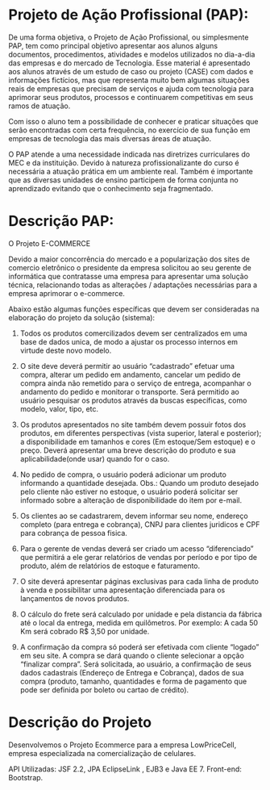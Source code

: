 # Projeto de Ação Profissional (PAP):

De uma forma objetiva, o Projeto de Ação Profissional, ou simplesmente PAP, tem como principal objetivo apresentar aos alunos alguns documentos, procedimentos, atividades e modelos utilizados no dia-a-dia das empresas e do mercado de Tecnologia. Esse material é apresentado aos alunos através de um estudo de caso ou projeto (CASE) com dados e informações fictícios, mas que representa muito
bem algumas situações reais de empresas que precisam de serviços e ajuda com tecnologia para aprimorar seus produtos, processos e continuarem competitivas em seus ramos de atuação.

Com isso o aluno tem a possibilidade de conhecer e praticar situações que serão encontradas com certa frequência, no exercício de sua função em empresas de tecnologia das mais diversas áreas de atuação. 

O PAP atende a uma necessidade indicada nas diretrizes curriculares do MEC e da instituição. Devido à natureza profissionalizante do curso é necessária a atuação prática em um ambiente real. Também é importante que as diversas unidades de ensino participem de forma conjunta no aprendizado evitando que o conhecimento seja fragmentado.

# Descrição PAP:

O Projeto E-COMMERCE

Devido a maior concorrência do mercado e a popularização dos sites de comercio eletrônico o presidente da empresa solicitou ao seu gerente de informática que contratasse uma empresa para apresentar uma solução técnica, relacionando todas as alterações / adaptações necessárias para a empresa aprimorar o e-commerce.

Abaixo estão algumas funções específicas que devem ser consideradas na elaboração do projeto da solução (sistema):

1. Todos os produtos comercilizados devem ser centralizados em uma base de dados unica, de modo a ajustar os processo internos em virtude deste novo modelo.

2. O site deve deverá permitir ao usuário “cadastrado” efetuar uma compra, alterar um pedido em andamento, cancelar um pedido de compra ainda não remetido para o serviço de entrega, acompanhar o andamento do pedido e monitorar o transporte. Será permitido ao usuário pesquisar os produtos através da buscas específicas, como modelo, valor, tipo, etc.

3. Os produtos apresentados no site também devem possuir fotos dos produtos, em diferentes perspectivas (vista superior, lateral e posterior); a disponibilidade em tamanhos e cores (Em estoque/Sem estoque) e o preço. Deverá apresentar uma breve descrição do produto e sua aplicabilidade(onde usar) quando for o caso.

4. No pedido de compra, o usuário poderá adicionar um produto informando a
quantidade desejada. Obs.: Quando um produto desejado pelo cliente não estiver no estoque, o usuário poderá solicitar ser informado sobre a alteração de disponibilidade do item por e-mail.

5. Os clientes ao se cadastrarem, devem informar seu nome, endereço completo (para entrega e cobrança), CNPJ para clientes juridicos e CPF para cobrança de pessoa fisica.

6. Para o gerente de vendas deverá ser criado um acesso “diferenciado” que permitirá a ele gerar relatórios de vendas por período e por tipo de produto, além de relatórios de estoque e faturamento.

7. O site deverá apresentar páginas exclusivas para cada linha de produto à venda e possibilitar uma apresentação diferenciada para os lançamentos de novos produtos.

8. O cálculo do frete será calculado por unidade e pela distancia da fábrica até o local da entrega, medida em quilômetros. Por exemplo: A cada 50 Km será cobrado R$ 3,50 por unidade.

9. A confirmação da compra só poderá ser efetivada com cliente “logado” em seu site. A compra se dará quando o cliente selecionar a opção “finalizar compra”. Será solicitada, ao usuário, a confirmação de seus dados cadastrais (Endereço de Entrega e Cobrança), dados de sua compra (produto, tamanho, quantidades e forma de pagamento que pode ser definida por boleto ou cartao de crédito). 

# Descrição do Projeto
Desenvolvemos o Projeto Ecommerce para a empresa LowPriceCell, empresa especializada na comercialização de celulares.

API Utilizadas: JSF 2.2, JPA EclipseLink , EJB3 e Java EE 7. 
Front-end: Bootstrap.
